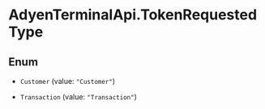 # AdyenTerminalApi.TokenRequestedType

## Enum


* `Customer` (value: `"Customer"`)

* `Transaction` (value: `"Transaction"`)


